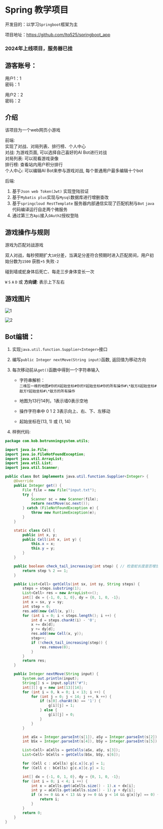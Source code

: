 # Spring 教学项目
开发目的：以学习`Springboot`框架为主

项目地址：<https://github.com/ltq525/springboot_app>

### 2024年上线项目，服务器已挂 
<!-- ## [点击此处进入游戏](http://47.113.218.189/) -->

## 游客账号：
用户1：1  
密码：1  

用户2：2  
密码：2  

## 介绍
该项目为一个web网页小游戏  

前端:   
实现了对战、对局列表、排行榜、个人中心  
对战: 为游戏页面, 可以选择自己喜好的AI Bot进行对战  
对局列表: 可以观看游戏录像  
排行榜: 查看站内用户积分排行  
个人中心: 可以编辑AI Bot来参与游戏对战, 每个普通用户最多编辑十个bot  

后端:   
1. 基于`Json web Token(Jwt)` 实现登陆验证  
2. 基于`Mybatis plus`实现与`Mysql`数据库进行增删查改  
3. 基于`springcloud RestTemplate` 服务器内部通信实现了匹配机制与`Bot` `java`代码编译运行自走两个微服务  
4. 通过第三方`Api`接入`OAuth2`授权登陆  


## 游戏操作与规则

游戏为匹配对战游戏  

双人对战，每秒预期扩大`10`分差，当满足分差符合预期时进入匹配房间，用户初始分数为`1500` 获胜`+5` 失败`-2`    

碰到墙或蛇身体后死亡、每走三步身体变长一次  

`W` `S` `A` `D` 或 **方向键**: 表示上下左右  

## 游戏图片
![1](https://ltq525.github.io/site/picture/spring游戏1.png)   

![2](https://ltq525.github.io/site/picture/spring游戏2.png)  

## Bot编辑：  
1. 实现`java.util.function.Supplier<Integer>`接口  
2. 编写`public Integer nextMove(String input)`函数, 返回值为移动方向  
3. 每次移动前从`get()`函数中得到一个字符串输入  

    * 字符串解析：  
    `二维压一维的地图#你的X起始坐标#你的Y起始坐标#你的所有操作#\*敌方X起始坐标#敌方Y起始坐标#\*敌方的所有操作  `

    * 地图为13行14列，1表示墙0表示空地
    * 操作字符串中 0 1 2 3表示向上、右、下、左移动  
    * 起始坐标在(13, 1) 或 (1, 14)

5. 样例代码: 
``` java
package com.kob.botrunningsystem.utils;

import java.io.File;
import java.io.FileNotFoundException;
import java.util.ArrayList;
import java.util.List;
import java.util.Scanner;

public class Bot implements java.util.function.Supplier<Integer> {
    @Override
    public Integer get() {
        File file = new File("input.txt");
        try {
            Scanner sc = new Scanner(file);
            return nextMove(sc.next());
        } catch (FileNotFoundException e) {
            throw new RuntimeException(e);
        }
    }

    static class Cell {
        public int x, y;
        public Cell(int x, int y) {
            this.x = x;
            this.y = y;
        }
    }

    public boolean check_tail_increasing(int step) { // 检查蛇长度是否增加
        return step % 2 == 1;
    }

    public List<Cell> getCells(int sx, int sy, String steps) {
        steps = steps.substring(1);
        List<Cell> res = new ArrayList<>();
        int[] dx = {-1, 0, 1, 0}, dy = {0, 1, 0, -1};
        int x = sx, y = sy;
        int step = 0;
        res.add(new Cell(x, y));
        for (int i = 0; i < steps.length(); i ++) {
            int d = steps.charAt(i) - '0';
            x += dx[d];
            y += dy[d];
            res.add(new Cell(x, y));
            step++;
            if (!check_tail_increasing(step)) {
                res.remove(0);
            }
        }
        return res;
    }

    public Integer nextMove(String input) {
        System.out.println(input);
        String[] s = input.split("#");
        int[][] g = new int[13][14];
        for (int i = 0, k = 0; i < 13; i ++) {
            for (int j = 0; j < 14; j ++, k ++) {
                if (s[0].charAt(k) == '1') {
                    g[i][j] = 1;
                } else {
                    g[i][j] = 0;
                }
            }
        }

        int aSx = Integer.parseInt(s[1]), aSy = Integer.parseInt(s[2]);
        int bSx = Integer.parseInt(s[4]), bSy = Integer.parseInt(s[5]);

        List<Cell> aCells = getCells(aSx, aSy, s[3]);
        List<Cell> bCells = getCells(bSx, bSy, s[6]);

        for (Cell c : aCells) g[c.x][c.y] = 1;
        for (Cell c : bCells) g[c.x][c.y] = 1;

        int[] dx = {-1, 0, 1, 0}, dy = {0, 1, 0, -1};
        for (int i = 0; i < 4; i ++) {
            int x = aCells.get(aCells.size() - 1).x + dx[i];
            int y = aCells.get(aCells.size() - 1).y + dy[i];
            if (x >= 0 && x < 13 && y >= 0 && y < 14 && g[x][y] == 0) {
                return i;
            }
        }
        return 0;
    }
}
```

